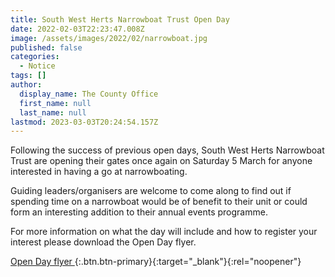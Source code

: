 ```yaml
---
title: South West Herts Narrowboat Trust Open Day
date: 2022-02-03T22:23:47.008Z
image: /assets/images/2022/02/narrowboat.jpg
published: false
categories:
  - Notice
tags: []
author:
  display_name: The County Office
  first_name: null
  last_name: null
lastmod: 2023-03-03T20:24:54.157Z
---
```


Following the success of previous open days, South West Herts Narrowboat Trust are opening their gates once again on Saturday 5 March for anyone interested in having a go at narrowboating.    

Guiding leaders/organisers are welcome to come along to find out if spending time on a narrowboat would be of benefit to their unit or could form an interesting addition to their annual events programme. 

For more information on what the day will include and how to register your interest please download the Open Day flyer.

[Open Day flyer <i class="fa fa-download"></i>][1]{:.btn.btn-primary}{:target="_blank"}{:rel="noopener"}

[1]: /assets/docs/2022/swhnt_flyer.pdf